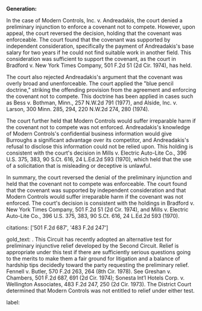 **Generation:**

 <answer>
In the case of Modern Controls, Inc. v. Andreadakis, the court denied a preliminary injunction to enforce a covenant not to compete. However, upon appeal, the court reversed the decision, holding that the covenant was enforceable. The court found that the covenant was supported by independent consideration, specifically the payment of Andreadakis's base salary for two years if he could not find suitable work in another field. This consideration was sufficient to support the covenant, as the court in Bradford v. New York Times Company, 501 F.2d 51 (2d Cir. 1974), has held.

The court also rejected Andreadakis's argument that the covenant was overly broad and unenforceable. The court applied the "blue pencil doctrine," striking the offending provision from the agreement and enforcing the covenant not to compete. This doctrine has been applied in cases such as Bess v. Bothman, Minn., 257 N.W.2d 791 (1977), and Alside, Inc. v. Larson, 300 Minn. 285, 294, 220 N.W.2d 274, 280 (1974).

The court further held that Modern Controls would suffer irreparable harm if the covenant not to compete was not enforced. Andreadakis's knowledge of Modern Controls's confidential business information would give Burroughs a significant advantage over its competitor, and Andreadakis's refusal to disclose this information could not be relied upon. This holding is consistent with the court's decision in Mills v. Electric Auto-Lite Co., 396 U.S. 375, 383, 90 S.Ct. 616, 24 L.Ed.2d 593 (1970), which held that the use of a solicitation that is misleading or deceptive is unlawful.

In summary, the court reversed the denial of the preliminary injunction and held that the covenant not to compete was enforceable. The court found that the covenant was supported by independent consideration and that Modern Controls would suffer irreparable harm if the covenant was not enforced. The court's decision is consistent with the holdings in Bradford v. New York Times Company, 501 F.2d 51 (2d Cir. 1974), and Mills v. Electric Auto-Lite Co., 396 U.S. 375, 383, 90 S.Ct. 616, 24 L.Ed.2d 593 (1970).

citations: ['501 F.2d 687', '483 F.2d 247']

gold_text: . This Circuit has recently adopted an alternative test for preliminary injunctive relief developed by the Second Circuit. Relief is appropriate under this test if there are sufficiently serious questions going to the merits to make them a fair ground for litigation and a balance of hardship tips decidedly toward the party requesting the preliminary relief. Fennell v. Butler, 570 F.2d 263, 264 (8th Cir. 1978). See Greshan v. Chambers, 501 F.2d 687, 691 (2d Cir. 1974); Sonesta lnt’l Hotels Corp. v. Wellington Associates, 483 F.2d 247, 250 (2d Cir. 1973). The District Court determined that Modern Controls was not entitled to relief under either test.

label: 